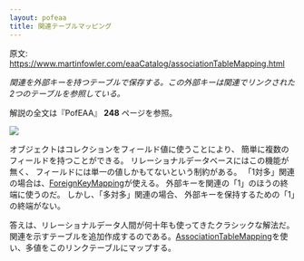 ```yaml
---
layout: pofeaa
title: 関連テーブルマッピング
---
```


原文: <https://www.martinfowler.com/eaaCatalog/associationTableMapping.html>

*関連を外部キーを持つテーブルで保存する。この外部キーは関連でリンクされた2つのテーブルを参照している。*

解説の全文は『PofEAA』 **248** ページを参照。

![](https://www.martinfowler.com/eaaCatalog/associationTableSketch.gif)

オブジェクトはコレクションをフィールド値に使うことにより、 簡単に複数のフィールドを持つことができる。 リレーショナルデータベースにはこの機能が無く、 フィールドには単一の値しかもてないという制約がある。 「1対多」関連の場合は、[ForeignKeyMapping](ForeignKeyMapping)が使える。 外部キーを関連の「1」のほうの終端に使うのだ。 しかし、「多対多」関連の場合、 外部キーを保持するための「1」の終端がない。

答えは、リレーショナルデータ人間が何十年も使ってきたクラシックな解法だ。 関連を示すテーブルを追加作成するのである。[AssociationTableMapping](AssociationTableMapping)を使い、多値をこのリンクテーブルにマップする。
